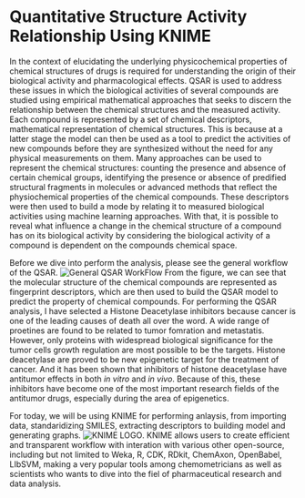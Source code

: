 # Quantitative Structure Activity Relationship Using KNIME

In the context of elucidating the underlying physicochemical properties of chemical structures of drugs is required for understanding the origin of their biological activity and pharmacological effects. QSAR is used to address these issues in which the biological activities of several compounds are studied using empirical mathematical approaches that seeks to discern the relationship between the chemical structures and the measured activity. Each compound is represented by a set of chemical descriptors, mathematical representation of chemical structures. This is because at a latter stage the model can then be used as a tool to predict the activities of new compounds before they are synthesized without the need for any physical measurements on them. Many approaches can be used to represent the chemical structures: counting the presence and absence of certain chemical groups, identifying the presence or absence of predified structural fragments in molecules or advanced methods that reflect the physiochemical properties of the chemical compounds. These descriptors were then used to build a mode by relating it to measured biological activities using machine learning approaches. With that, it is possible to reveal what influence a change in the chemical structure of a compound has on its biological activity by considering the biological activity of a compound is dependent on the compounds chemical space. 

Before we dive into perform the analysis, please see the general workflow of the QSAR. ![General QSAR WorkFlow](http://www.mdpi.com/molecules/molecules-21-00151/article_deploy/html/images/molecules-21-00151-g001-1024.png) From the figure, we can see that the molecular structure of the chemical compounds are represented as fingerprint descriptors, which are then used to build the QSAR model to predict the property of chemical compounds. For performing the QSAR analysis, I have selected a Histone Deacetylase inhibitors because cancer is one of the leading causes of death all over the word. A wide range of proetines are found to be related to tumor fomration and metastatis. However, only proteins with widespread biological significance for the tumor cells growth regulation are most possible to be the targets. Histone deacetylase are proved to be new epigenetic target for the treatment of cancer. And it has been shown that inhibitors of histone deacetylase have antitumor effects in both *in vitro* and *in vivo*. Because of this, these inhibitors have become one of the most important research fields of the antitumor drugs, especially during the area of epigenetics. 
 
For today, we will be using KNIME for performing anlaysis, from importing data, standaridizing SMILES, extracting descriptors to building model and generating graphs. ![KNIME LOGO](http://hortonworks.com/wp-content/uploads/2014/12/KNIME_Logo_5000x1303_transp.png). KNIME allows users to create efficient and transparent workflow with interation with various other open-source, including but not limited to Weka, R, CDK, RDkit, ChemAxon, OpenBabel, LIbSVM, making a very popular tools among chemometricians as well as scientists who wants to dive into the fiel of pharmaceutical research and data analysis. 
